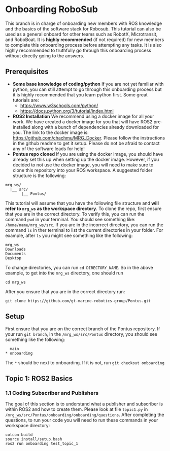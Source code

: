 # Onboarding RoboSub
This branch is in charge of onboarding new members with ROS knowledge and the basics of the software stack for Robosub. This tutorial can also be used as a general onboard for other teams such as RobotX, Microtransit, and RoboBoat. 
It is **highly recommended** (if not required) for new members to complete this onboarding process before attempting any tasks. It is also highly recommended to truthfully go through this onboarding process without 
directly going to the answers.

## Prerequisites 
- **Some base knowledge of coding/python** If you are not yet familiar with python, you can still attempt to go through this onboarding process but it is highly recommended that you learn python first. Some great tutorials are:
  - https://www.w3schools.com/python/
  - https://docs.python.org/3/tutorial/index.html
- **ROS2 Installation** We recommend using a docker image for all your work. We have created a docker image for you that will have ROS2 pre-installed along with a bunch of dependencies already downloaded for you. 
The link to the docker image is: https://github.com/chachmu/MRG_Docker. Please follow the instructions in the github readme to get it setup. Please do not be afraid to contact any of the software leads for help!
- **Pontus repo cloned** If you are using the docker image, you should have already set this up when setting up the docker image. However, if you decided to not use the docker image, you will need to make sure 
to clone this repository into your ROS workspace. A suggested folder structure is the following:
```
mrg_ws/
  |__ src/
       |__ Pontus/
```
This tutorial will assume that you have the following file structure and **will refer to `mrg_ws` as the workspace directory**. To clone the repo, first ensure that you are in the correct directory. To verify this, you can run the command `pwd` in your terminal. 
You should see something like: `/home/name/mrg_ws/src`. If you are in the incorrect directory, you can run the command `ls` in ther terminal to list the current directories in your folder. For example, after `ls` you might see something like the following:
```
mrg_ws
Downloads
Documents
Desktop
```
To change directories, you can run `cd DIRECTORY_NAME`. So in the above example, to get into the `mrg_ws` directory, one should run
```
cd mrg_ws
```

After you ensure that you are in the correct directory run:
```
git clone https://github.com/gt-marine-robotics-group/Pontus.git
```

## Setup
First ensure that you are on the correct branch of the Pontus repository. If your run `git branch`, in the `/mrg_ws/src/Pontus` directory, you should see something like the following:
```
  main
* onboarding
```
The `*` should be next to onboarding. If it is not, run `git checkout onboarding`

## Topic 1: ROS2 Basics
### 1.1 Coding Subscriber and Publishers
The goal of this section is to understand what a publisher and subscriber is within ROS2 and how to create them. Please look at file `topic1.py` in `/mrg_ws/src/Pontus/onboarding/onboarding/questions`.
After completing the questions, to run your code you will need to run these commands in your workspace directory:
```
colcon build
source install/setup.bash
ros2 run onboarding test_topic_1
